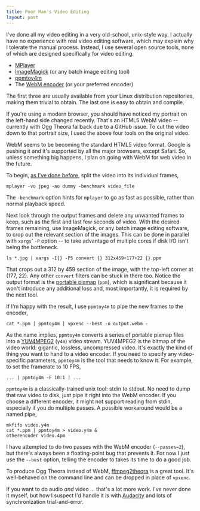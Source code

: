 ```yaml
---
title: Poor Man's Video Editing
layout: post
---
```


I've done all my video editing in a very old-school, unix-style way. I
actually have no experience with real video editing software, which
may explain why I tolerate the manual process. Instead, I use several
open source tools, none of which are designed specifically for video
editing.

* [MPlayer](http://www.mplayerhq.hu/)
* [ImageMagick](http://www.imagemagick.org/) (or any batch image editing tool)
* [ppmtoy4m](http://mjpeg.sourceforge.net/)
* The [WebM encoder](http://www.webmproject.org/) (or your preferred encoder)

The first three are usually available from your Linux distribution
repositories, making them trivial to obtain. The last one is easy to
obtain and compile.

If you're using a modern browser, you should have noticed my portrait
on the left-hand side changed recently. That's an HTML5 WebM video --
currently with Ogg Theora fallback due to a GitHub issue. To cut the
video down to that portrait size, I used the above four tools on the
original video.

WebM seems to be becoming the standard HTML5 video format. Google is
pushing it and it's supported by all the major browsers, except
Safari. So, unless something big happens, I plan on going with WebM
for web video in the future.

To begin, [as I've done before](/blog/2007/12/11/), split the video
into its individual frames,

    mplayer -vo jpeg -ao dummy -benchmark video_file

The `-benchmark` option hints for `mplayer` to go as fast as possible,
rather than normal playback speed.

Next look through the output frames and delete any unwanted frames to
keep, such as the first and last few seconds of video. With the
desired frames remaining, use ImageMagick, or any batch image editing
software, to crop out the relevant section of the images. This can be
done in parallel with `xargs`' `-P` option -- to take advantage of
multiple cores if disk I/O isn't being the bottleneck.

    ls *.jpg | xargs -I{} -P5 convert {} 312x459+177+22 {}.ppm

That crops out a 312 by 459 section of the image, with the top-left
corner at (177, 22). Any other `convert` filters can be stuck in there
too. Notice the output format is the
[portable pixmap](http://en.wikipedia.org/wiki/Netpbm_format) (`ppm`),
which is significant because it won't introduce any additional loss
and, most importantly, it is required by the next tool.

If I'm happy with the result, I use `ppmtoy4m` to pipe the new frames
to the encoder,

    cat *.ppm | ppmtoy4m | vpxenc --best -o output.webm -

As the name implies, `ppmtoy4m` converts a series of portable pixmap
files into a
[YUV4MPEG2](http://wiki.multimedia.cx/index.php?title=YUV4MPEG2)
(`y4m`) video stream. YUV4MPEG2 is the bitmap of the video world:
gigantic, lossless, uncompressed video. It's exactly the kind of thing
you want to hand to a video encoder. If you need to specify any
video-specific parameters, `ppmtoy4m` is the tool that needs to know
it. For example, to set the framerate to 10 FPS,

    ... | ppmtoy4m -F 10:1 | ...

`ppmtoy4m` is a classically-trained unix tool: stdin to stdout. No
need to dump that raw video to disk, just pipe it right into the WebM
encoder. If you choose a different encoder, it might not support
reading from stdin, especially if you do multiple passes. A possible
workaround would be a named pipe,

    mkfifo video.y4m
    cat *.ppm | ppmtoy4m > video.y4m &
    otherencoder video.4pm

I have attempted to do two passes with the WebM encoder
(`--passes=2`), but there's always been a floating-point bug that
prevents it. For now I just use the `--best` option, telling the
encoder to takes its time to do a good job.

To produce Ogg Theora instead of WebM,
[ffmpeg2theora](http://v2v.cc/~j/ffmpeg2theora/) is a great tool. It's
well-behaved on the command line and can be dropped in place of
`vpxenc`.

If you want to do audio *and* video ... that's a lot more work. I've
never done it myself, but how I suspect I'd handle it is with
[Audacity](http://audacity.sourceforge.net/) and lots of
synchronization trial-and-error.
